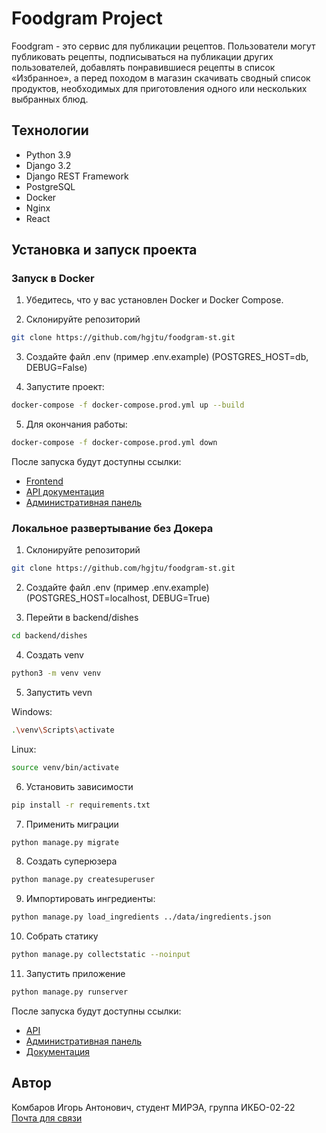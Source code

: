 # Foodgram Project

Foodgram - это сервис для публикации рецептов. Пользователи могут публиковать рецепты, подписываться на публикации других пользователей, добавлять понравившиеся рецепты в список «Избранное», а перед походом в магазин скачивать сводный список продуктов, необходимых для приготовления одного или нескольких выбранных блюд.

## Технологии

- Python 3.9
- Django 3.2
- Django REST Framework
- PostgreSQL
- Docker
- Nginx
- React

## Установка и запуск проекта

### Запуск в Docker

1. Убедитесь, что у вас установлен Docker и Docker Compose.

2. Склонируйте репозиторий

```bash
git clone https://github.com/hgjtu/foodgram-st.git
```

3. Создайте файл .env (пример .env.example) (POSTGRES_HOST=db, DEBUG=False)

4. Запустите проект:

```bash
docker-compose -f docker-compose.prod.yml up --build
```

5. Для окончания работы:

```bash
docker-compose -f docker-compose.prod.yml down
```

После запуска будут доступны ссылки:

- [Frontend](http://localhost)
- [API документация](http://localhost/api/docs/)
- [Административная панель](http://localhost/admin/)

### Локальное развертывание без Докера

1. Склонируйте репозиторий

```bash
git clone https://github.com/hgjtu/foodgram-st.git
```

2. Создайте файл .env (пример .env.example) (POSTGRES_HOST=localhost, DEBUG=True)

3. Перейти в backend/dishes

```bash
cd backend/dishes
```

4. Создать venv

```bash
python3 -m venv venv
```

5. Запустить vevn

Windows:

```bash
.\venv\Scripts\activate
```

Linux:

```bash
source venv/bin/activate
```

6. Установить зависимости

```bash
pip install -r requirements.txt
```

7. Применить миграции

```bash
python manage.py migrate
```

8. Создать суперюзера

```bash
python manage.py createsuperuser
```

9. Импортировать ингредиенты:

```bash
python manage.py load_ingredients ../data/ingredients.json
```

10. Собрать статику

```bash
python manage.py collectstatic --noinput
```

11. Запустить приложение

```bash
python manage.py runserver
```

После запуска будут доступны ссылки:

- [API](http://localhost:8000/api/)
- [Административная панель](http://localhost:8000/admin/)
- [Документация](http://localhost:8000/api/docs)

## Автор

Комбаров Игорь Антонович, студент МИРЭА, группа ИКБО-02-22\
[Почта для связи](kombarov.i.a@edu.mirea.ru)
